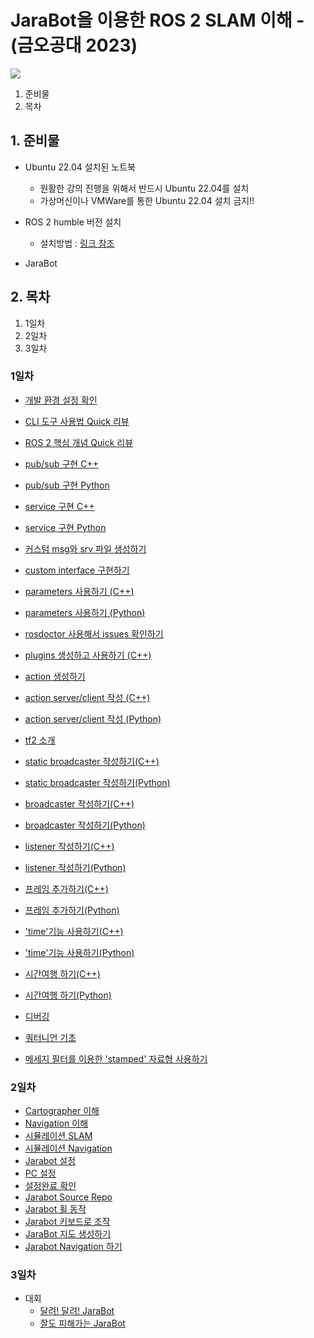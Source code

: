 # JaraBot을 이용한 ROS 2 SLAM 이해 - (금오공대 2023)

![](https://avatars.githubusercontent.com/u/142007781?s=400&u=3051e39dae4470600bf72bf50abb36fc15692e12&v=4)

1. 준비물
2. 목차
## 1. 준비물
* Ubuntu 22.04 설치된 노트북
  * 원활한 강의 진행을 위해서 반드시 Ubuntu 22.04를 설치
  * 가상머신이나 VMWare를 통한 Ubuntu 22.04 설치 금지!!

* ROS 2 humble 버전 설치
  * 설치방법 : [링크 참조](https://docs.ros.org/en/humble/Installation/Ubuntu-Install-Debians.html)

* JaraBot

## 2. 목차
1. 1일차
2. 2일차
3. 3일차

### 1일차
* [개발 환경 설정 확인](./ROS2/환경설정.md)
* [CLI 도구 사용법 Quick 리뷰](./ROS2/turtlesim_ros2_rqt.md)
* [ROS 2 핵심 개념 Quick 리뷰](./ROS2/nodes.md)
* [pub/sub 구현 C++](./ROS2/writingPublisherSubscriber.md)
* [pub/sub 구현 Python](./ROS2/writingPublisherSubscriberPython.md)
* [service 구현 C++](./ROS2/writingServiceClient.md)
* [service 구현 Python](./ROS2/writingServiceClientPython.md)

* [커스텀 msg와 srv 파일 생성하기](./ROS2/CreatingCustomMsgAndSrvFiles.md)
* [custom interface 구현하기](./ROS2/ImplementingCustomInterfaces.md)
* [parameters 사용하기 (C++)](./ROS2/UsingParametersInClassCpp.md)
* [parameters 사용하기 (Python)](./ROS2/UsingParametersInClassPython.md)
* [rosdoctor 사용해서 issues 확인하기](./ROS2/UsingRos2doctorToIdentifyIssues.md)
* [plugins 생성하고 사용하기 (C++)](./ROS2/CreatingAndUsingPluginsCpp.md)
* [action 생성하기]()
* [action server/client 작성 (C++)](./ROS2/writingActionServerClient.md)
* [action server/client 작성 (Python)](./ROS2/writingActionServerClient.md)

* [tf2 소개](./ROS2/CreatingCustomMsgAndSrvFiles.md)
* [static broadcaster 작성하기(C++)](./ROS2/tf2_WritingAStaticBroadcaster_C++.md)
* [static broadcaster 작성하기(Python)](./ROS2/tf2_WritingAStaticBroadcaster_Python.md)
* [broadcaster 작성하기(C++)](./ROS2/tf2_WritingABroadcaster_C++.md)
* [broadcaster 작성하기(Python)](./ROS2/tf2_WritingABroadcaster_Python.md)
* [listener 작성하기(C++)](./ROS2/tf2_WritingAListener_C++.md)
* [listener 작성하기(Python)](./ROS2/tf2_WritingAListener_Python.md)
* [프레임 추가하기(C++)](./ROS2/tf2_AddingAFrame_C++.md)
* [프레임 추가하기(Python)](./ROS2/tf2_AddingAFrame_Python.md)
* ['time'기능 사용하기(C++)](./ROS2/tf2_UsingTime_C++.md)
* ['time'기능 사용하기(Python)](./ROS2/tf2_UsingTime_Python.md)
* [시간여행 하기(C++)](./ROS2/tf2_TravelingInTime_C++.md)
* [시간여행 하기(Python)](./ROS2/tf2_TravelingInTime_Python.md)
* [디버깅](./ROS2/tf2_Debugging.md)
* [쿼터니언 기초](./ROS2/tf2_QuaternionFundamentals.md)
* [메세지 필터를 이용한 'stamped' 자료형 사용하기](./ROS2/tf2_UsingStampedDatatypesWith_tf2_ros_MessageFilter.md)

### 2일차
* [Cartographer 이해](./Cartographer/README.md)
* [Navigation 이해](./Navigation/README.md)
* [시뮬레이션 SLAM](./SLAM/simulation_slam.md)
* [시뮬레이션 Navigation](./SLAM/simulation_nav.md)
* [Jarabot 설정](./jarabot/Setup.md)
* [PC 설정](./jarabot/PCSetup.md)
* [설정완료 확인](./jarabot/Done.md) 
* [Jarabot Source Repo](https://github.com/jarabot/jarabot)
* [Jarabot 휠 동작](./jarabot/wheelcontrol.md)
* [Jarabot 키보드로 조작](./Exercise/MovingJarabot.md)
* [JaraBot 지도 생성하기](./Exercise/BuildMap.md)
* [Jarabot Navigation 하기](./Exercise/DoNavigation.md)

### 3일차
* 대회
    * [달려! 달려! JaraBot](./Competition/GoGoJarabot.md)
    * [잘도 피해가는 JaraBot](./Competition/AvoidanceJarabot.md)
